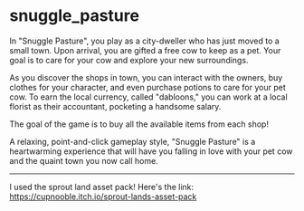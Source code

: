 # snuggle_pasture

In "Snuggle Pasture", you play as a city-dweller who has just moved to a small town. Upon arrival, you are gifted a free cow to keep as a pet. Your goal is to care for your cow and explore your new surroundings.

As you discover the shops in town, you can interact with the owners, buy clothes for your character, and even purchase potions to care for your pet cow. To earn the local currency, called "dabloons," you can work at a local florist as their accountant, pocketing a handsome salary.

The goal of the game is to buy all the available items from each shop! 

A relaxing, point-and-click gameplay style, "Snuggle Pasture" is a heartwarming experience that will have you falling in love with your pet cow and the quaint town you now call home.

-----

I used the sprout land asset pack! Here's the link:
https://cupnooble.itch.io/sprout-lands-asset-pack
